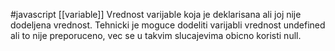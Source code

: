 #javascript 
[[variable]]
Vrednost varijable koja je deklarisana ali joj nije dodeljena vrednost. Tehnicki je moguce dodeliti varijabli vrednost undefined ali to nije preporuceno, vec se u takvim slucajevima obicno koristi null.